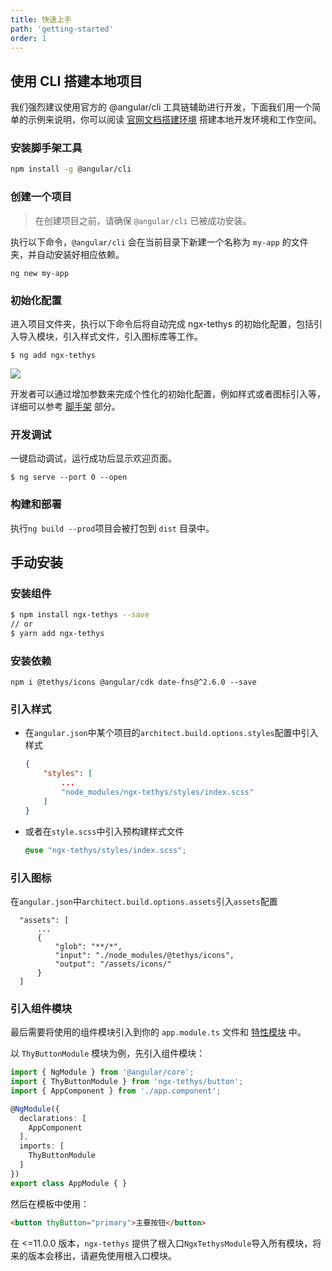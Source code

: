```yaml
---
title: 快速上手
path: 'getting-started'
order: 1
---
```


## 使用 CLI 搭建本地项目
我们强烈建议使用官方的 @angular/cli 工具链辅助进行开发，下面我们用一个简单的示例来说明，你可以阅读 [官网文档搭建环境](https://angular.cn/guide/setup-local) 搭建本地开发环境和工作空间。
### 安装脚手架工具
```bash
npm install -g @angular/cli
```
### 创建一个项目
> 在创建项目之前，请确保 `@angular/cli` 已被成功安装。

执行以下命令，`@angular/cli` 会在当前目录下新建一个名称为 `my-app` 的文件夹，并自动安装好相应依赖。

```
ng new my-app
```

### 初始化配置
进入项目文件夹，执行以下命令后将自动完成 ngx-tethys 的初始化配置，包括引入导入模块，引入样式文件，引入图标库等工作。

```
$ ng add ngx-tethys
```

<img class="mb-2" src="./assets/images/ng-add.png" />

开发者可以通过增加参数来完成个性化的初始化配置，例如样式或者图标引入等，详细可以参考 [脚手架](http://lib.worktile.live/ngx-tethys/docs/schematics) 部分。


### 开发调试
一键启动调试，运行成功后显示欢迎页面。

```
$ ng serve --port 0 --open
```

### 构建和部署
执行`ng build --prod`项目会被打包到 `dist` 目录中。


## 手动安装
### 安装组件

```bash
$ npm install ngx-tethys --save
// or
$ yarn add ngx-tethys
```

### 安装依赖

```
npm i @tethys/icons @angular/cdk date-fns@^2.6.0 --save
```

### 引入样式

- 在`angular.json`中某个项目的`architect.build.options.styles`配置中引入样式

    ```json
    {
        "styles": [
            ...
            "node_modules/ngx-tethys/styles/index.scss"
        ]
    }
    ```

- 或者在`style.scss`中引入预构建样式文件
    ```scss
    @use "ngx-tethys/styles/index.scss";
    ```

### 引入图标

在`angular.json`中`architect.build.options.assets`引入`assets`配置

  ```
    "assets": [
        ...
        {
            "glob": "**/*",
            "input": "./node_modules/@tethys/icons",
            "output": "/assets/icons/"
        }
    ]
```


### 引入组件模块

最后需要将使用的组件模块引入到你的 `app.module.ts` 文件和 [特性模块](https://angular.cn/guide/feature-modules) 中。

以 `ThyButtonModule` 模块为例，先引入组件模块：

```ts
import { NgModule } from '@angular/core';
import { ThyButtonModule } from 'ngx-tethys/button';
import { AppComponent } from './app.component';

@NgModule({
  declarations: [
    AppComponent
  ],
  imports: [
    ThyButtonModule
  ]
})
export class AppModule { }
```

然后在模板中使用：
```html
<button thyButton="primary">主要按钮</button>
```

<alert>在 <=11.0.0 版本，`ngx-tethys` 提供了根入口`NgxTethysModule`导入所有模块，将来的版本会移出，请避免使用根入口模块。</alert>

